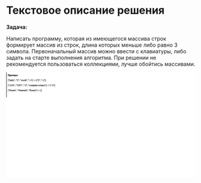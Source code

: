 # Текстовое описание решения

**Задача:**

Написать программу, которая из имеющегося массива строк формирует массив из строк, длина которых меньше либо равно 3 символа. 
Первоначальный массив можно ввести с клавиатуры, либо задать на старте выполнения алгоритма.
При решении не рекомендуется пользоваться коллекциями, лучше обойтись массивами.

![Пример ответа алгоритма](/decision.png)

